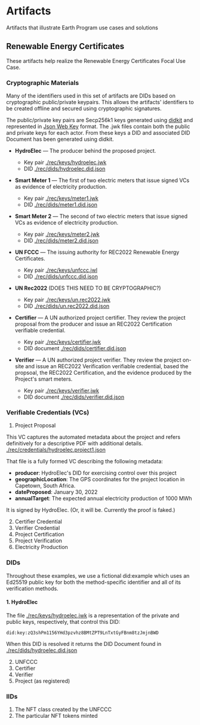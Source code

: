 # Artifacts

Artifacts that illustrate Earth Program use cases and solutions

## Renewable Energy Certificates

These artifacts help realize the Renewable Energy Certificates Focal Use Case.

### Cryptographic Materials

Many of the identifiers used in this set of artifacts are DIDs based on cryptographic public/private keypairs. This allows the artifacts' identifiers to be created offline and secured using cryptographic signatures.

The public/private key pairs are Secp256k1 keys generated using [didkit](https://spruceid.dev/docs/didkit/) and represented in [Json Web Key](https://datatracker.ietf.org/doc/html/rfc7517) format. The .jwk files contain both the public and private keys for each actor. From these keys a DID and associated DID Document has been generated using didkit.

* **HydroElec** &mdash; The producer behind the proposed project.
  * Key pair [./rec/keys/hydroelec.jwk](./rec/keys/hydroelec.jwk)
  * DID [./rec/dids/hydroelec.did.json](./rec/dids/hydroelec.did.json)

* **Smart Meter 1** &mdash; The first of two electric meters that issue signed VCs as evidence of electricity production.
  * Key pair [./rec/keys/meter1.jwk](./rec/keys/meter1.jwk)
  * DID [./rec/dids/meter1.did.json](./rec/dids/meter1.did.json)

* **Smart Meter 2** &mdash; The second of two electric meters that issue signed VCs as evidence of electricity production.
  * Key pair [./rec/keys/meter2.jwk](./rec/keys/meter2.jwk)
  * DID [./rec/dids/meter2.did.json](./rec/dids/meter2.did.json)

* **UN FCCC** &mdash; The issuing authority for REC2022 Renewable Energy Certificates.
  * Key pair [./rec/keys/unfccc.jwl](./rec/keys/unfccc.jwk)
  * DID [./rec/dids/unfccc.did.json](./rec/dids/unfccc.did.json)

* **UN Rec2022** (DOES THIS NEED TO BE CRYPTOGRAPHIC?)
  * Key pair [./rec/keys/un.rec2022.jwk](./rec/keys/un.rec2022.jwk)
  * DID [./rec/dids/un.rec2022.did.json](./rec/dids/un.rec2022.did.json)

* **Certifier** &mdash; A UN authorized project certifier. They review the project proposal from the producer and issue an REC2022 Certification verifiable credential.
  * Key pair [./rec/keys/certifier.jwk](./rec/keys/certifier.jwk)
  * DID document [./rec/dids/certifier.did.json](./rec/dids/certifier.did.json)

* **Verifier** &mdash; A UN authorized project verifier. They review the project on-site and issue an REC2022 Verification verifiable credential, based the propsoal, the REC2022 Certification, and the evidence produced by the Project's smart meters.
  * Key pair [./rec/keys/verifier.jwk](./rec/keys/verifier.jwk)
  * DID document [./rec/dids/verifier.did.json](./rec/dids/verifier.did.json)


### Verifiable Credentials (VCs)

1. Project Proposal

This VC captures the automated metadata about the project and refers definitively for a descriptive PDF with additional details. [./rec/credentials/hydroelec.project1.json](./rec/credentials/hydroelec.project1.json)

That file is a fully formed VC describing the following metadata:
* **producer**: HydroElec's DID for exercising control over this project
* **geographicLocation**: The GPS coordinates for the project location in Capetown, South Africa.
* **dateProposed**: January 30, 2022
* **annualTarget**: The expected annual electricity production of 1000 MWh

It is signed by HydroElec. (Or, it will be. Currently the proof is faked.)

2. Certifier Credential
3. Verifier Credential
4. Project Certification
5. Project Verification
6. Electricity Production

### DIDs
Throughout these examples, we use a fictional did:example which uses an Ed25519 public key for both the method-specific identifier and all of its verification methods.

#### 1. HydroElec

The file [./rec/keys/hydroelec.jwk](./rec/hydroelec.ed25519) is a representation of the private and public keys, respectively, that control this DID:

```did:key:zQ3shPm1156YHd3pzvhz8BMtZPT9LnTxtGyFBnm8tzJmjnBWD```

When this DID is resolved it returns the DID Document found in [./rec/dids/hydroelec.did.json](./rec/dids/hydroelec.did.json)

2. UNFCCC
3. Certifier
4. Verifier
5. Project (as registered)

### IIDs
1. The NFT class created by the UNFCCC
2. The particular NFT tokens minted